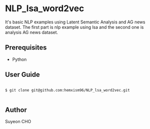 # NLP_lsa_word2vec
It's basic NLP examples using Latent Semantic Analysis and AG news dataset.
The first part is nlp example using lsa and the second one is analysis AG news dataset.

## Prerequisites
- Python

## User Guide
<pre>
<code>
$ git clone git@github.com:hemxism96/NLP_lsa_word2vec.git
</code>
</pre>

## Author

Suyeon CHO
